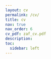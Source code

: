 ```yaml
---
layout: cv
permalink: /cv/
title: cv
nav: true
nav_order: 6
cv_pdf: zaf_cv.pdf
description: 
toc:
  sidebar: left
---
```

